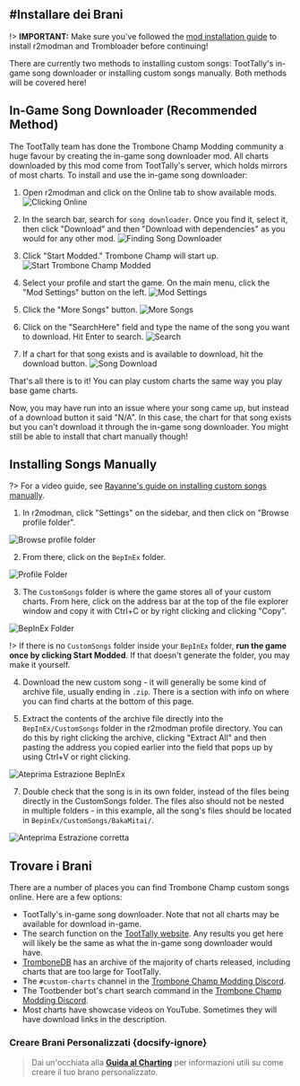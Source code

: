 #Installare dei Brani
---
!> **IMPORTANT:** Make sure you've followed the [mod installation guide](installing-r2modman) to install r2modman and Trombloader before continuing!

There are currently two methods to installing custom songs: TootTally's in-game song downloader or installing custom songs manually. Both methods will be covered here!

## In-Game Song Downloader (Recommended Method)

The TootTally team has done the Trombone Champ Modding community a huge favour by creating the in-game song downloader mod. All charts downloaded by this mod come from TootTally's server, which holds mirrors of most charts. To install and use the in-game song downloader:

1. Open r2modman and click on the Online tab to show available mods. ![Clicking Online](../docs/files/r2modman-install/selectonline.png)

2. In the search bar, search for `song downloader`. Once you find it, select it, then click "Download" and then "Download with dependencies" as you would for any other mod. ![Finding Song Downloader](../docs/files/songdownloader/findingsongdownloader.jpg)

3. Click "Start Modded." Trombone Champ will start up. ![Start Trombone Champ Modded](../docs/files/r2modman-install/startmodded.png)

4. Select your profile and start the game. On the main menu, click the "Mod Settings" button on the left. ![Mod Settings](../docs/files/songdownloader/modsettings.jpg)

5. Click the "More Songs" button. ![More Songs](../docs/files/songdownloader/moresongs.jpg)

6. Click on the "SearchHere" field and type the name of the song you want to download. Hit Enter to search. ![Search](../docs/files/songdownloader/search.jpg)

7. If a chart for that song exists and is available to download, hit the download button. ![Song Download](../docs/files/songdownloader/songdownload.jpg)

That's all there is to it! You can play custom charts the same way you play base game charts.

Now, you may have run into an issue where your song came up, but instead of a download button it said "N/A". In this case, the chart for that song exists but you can't download it through the in-game song downloader. You might still be able to install that chart manually though!

## Installing Songs Manually

?> For a video guide, see [Rayanne's guide on installing custom songs manually](https://www.youtube.com/watch?v=p0rud1uJ0o0).

1. In r2modman, click "Settings" on the sidebar, and then click on "Browse profile folder".

![Browse profile folder](../docs/files/r2modman-install/browseprofile.png)

2. From there, click on the `BepInEx` folder.

![Profile Folder](../docs/files/r2modman-install/profilefolder.png)

3. The `CustomSongs` folder is where the game stores all of your custom charts. From here, click on the address bar at the top of the file explorer window and copy it with Ctrl+C or by right clicking and clicking "Copy".

![BepInEx Folder](../docs/files/r2modman-install/bepinexfolder.png)

!> If there is no `CustomSongs` folder inside your `BepInEx` folder, **run the game once by clicking Start Modded**. If that doesn't generate the folder, you may make it yourself.

4. Download the new custom song - it will generally be some kind of archive file, usually ending in `.zip`. There is a section with info on where you can find charts at the bottom of this page.

6. Extract the contents of the archive file directly into the `BepInEx/CustomSongs` folder in the r2modman profile directory. You can do this by right clicking the archive, clicking "Extract All" and then pasting the address you copied earlier into the field that pops up by using Ctrl+V or right clicking.

![Ateprima Estrazione BepInEx](../docs/files/customsongextract.png)

7. Double check that the song is in its own folder, instead of the files being directly in the CustomSongs folder. The files also should not be nested in multiple folders - in this example, all the song's files should be located in `BepinEx/CustomSongs/BakaMitai/`.

![Anteprima Estrazione corretta](../docs/files/customsongcorrect.png)

## Trovare i Brani

There are a number of places you can find Trombone Champ custom songs online. Here are a few options:
- TootTally's in-game song downloader. Note that not all charts may be available for download in-game.
- The search function on the [TootTally website](https://toottally.com/search/). Any results you get here will likely be the same as what the in-game song downloader would have.
- [TromboneDB](https://tc-mods.github.io/TromboneDB/) has an archive of the majority of charts released, including charts that are too large for TootTally.
- The `#custom-charts` channel in the [Trombone Champ Modding Discord](https://discord.gg/KVzKRsbetJ).
- The Tootbender bot's chart search command in the [Trombone Champ Modding Discord](https://discord.gg/KVzKRsbetJ).
- Most charts have showcase videos on YouTube. Sometimes they will have download links in the description.

### Creare Brani Personalizzati {docsify-ignore}

> Dai un'occhiata alla [**Guida al Charting**](creating-charts) per informazioni utili su come creare il tuo brano personalizzato.
